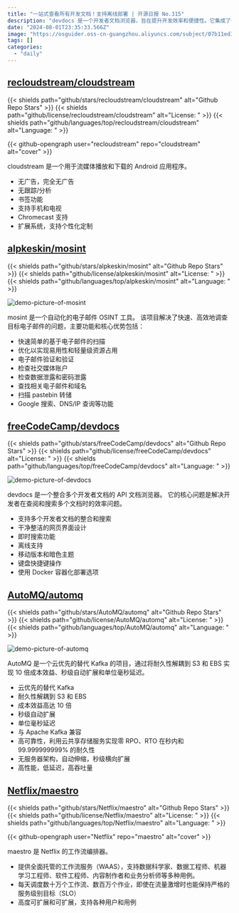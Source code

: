 ```yaml
---
title: "一站式查看所有开发文档！支持离线部署 | 开源日报 No.315"
description: "devdocs 是一个开发者文档浏览器，旨在提升开发效率和便捷性。它集成了多个开发者文档，支持快速整合和搜索，让开发者能够高效查阅所需信息。其特点包括干净的界面设计、即时搜索功能、离线支持、移动版本和暗色主题选择，以及方便的键盘快捷键操作。此外，devdocs 还提供了使用 Docker 容器化部署的选项，适应不同的开发环境需求。"
date: "2024-08-01T23:35:33.566Z"
image: "https://osguider.oss-cn-guangzhou.aliyuncs.com/subject/07b11ed37fb82f396d49216ba25cd62d.png"
tags: []
categories:
  - "daily"
---
```


## [recloudstream/cloudstream](https://github.com/recloudstream/cloudstream)

{{< shields path="github/stars/recloudstream/cloudstream" alt="Github Repo Stars" >}} {{< shields path="github/license/recloudstream/cloudstream" alt="License: " >}} {{< shields path="github/languages/top/recloudstream/cloudstream" alt="Language: " >}}

{{< github-opengraph user="recloudstream" repo="cloudstream" alt="cover" >}}

cloudstream 是一个用于流媒体播放和下载的 Android 应用程序。

- 无广告，完全无广告
- 无跟踪/分析
- 书签功能
- 支持手机和电视
- Chromecast 支持
- 扩展系统，支持个性化定制
  
## [alpkeskin/mosint](https://github.com/alpkeskin/mosint)

{{< shields path="github/stars/alpkeskin/mosint" alt="Github Repo Stars" >}} {{< shields path="github/license/alpkeskin/mosint" alt="License: " >}} {{< shields path="github/languages/top/alpkeskin/mosint" alt="Language: " >}}

![demo-picture-of-mosint](https://static.osguider.com/subject/github/alpkeskin/mosint/70bda8b8d20ea310ff9aec75613f42c2.png)

mosint 是一个自动化的电子邮件 OSINT 工具。
该项目解决了快速、高效地调查目标电子邮件的问题，主要功能和核心优势包括：

- 快速简单的基于电子邮件的扫描
- 优化以实现易用性和轻量级资源占用
- 电子邮件验证和验证
- 检查社交媒体账户
- 检查数据泄露和密码泄露
- 查找相关电子邮件和域名
- 扫描 pastebin 转储
- Google 搜索、DNS/IP 查询等功能
  
## [freeCodeCamp/devdocs](https://github.com/freeCodeCamp/devdocs)

{{< shields path="github/stars/freeCodeCamp/devdocs" alt="Github Repo Stars" >}} {{< shields path="github/license/freeCodeCamp/devdocs" alt="License: " >}} {{< shields path="github/languages/top/freeCodeCamp/devdocs" alt="Language: " >}}

![demo-picture-of-devdocs](https://picgo-daily.oss-cn-guangzhou.aliyuncs.com/picgo-daily/2024/16f54102d7b775c3d03235a4cf4e70df.png)

devdocs 是一个整合多个开发者文档的 API 文档浏览器。
它的核心问题是解决开发者在查阅和搜索多个文档时的效率问题。

- 支持多个开发者文档的整合和搜索
- 干净整洁的网页界面设计
- 即时搜索功能
- 离线支持
- 移动版本和暗色主题
- 键盘快捷键操作
- 使用 Docker 容器化部署选项
  
## [AutoMQ/automq](https://github.com/AutoMQ/automq)

{{< shields path="github/stars/AutoMQ/automq" alt="Github Repo Stars" >}} {{< shields path="github/license/AutoMQ/automq" alt="License: " >}} {{< shields path="github/languages/top/AutoMQ/automq" alt="Language: " >}}

![demo-picture-of-automq](https://static.osguider.com/subject/github/AutoMQ/automq/6a11d06e6982b8edf7eeeb69c474fbfb.gif)

AutoMQ 是一个云优先的替代 Kafka 的项目，通过将耐久性解耦到 S3 和 EBS 实现 10 倍成本效益、秒级自动扩展和单位毫秒延迟。

- 云优先的替代 Kafka
- 耐久性解耦到 S3 和 EBS
- 成本效益高达 10 倍
- 秒级自动扩展
- 单位毫秒延迟
- 与 Apache Kafka 兼容
- 高可靠性，利用云共享存储服务实现零 RPO、RTO 在秒内和 99.999999999% 的耐久性
- 无服务器架构，自动伸缩，秒级横向扩展
- 高性能，低延迟，高吞吐量
  
## [Netflix/maestro](https://github.com/Netflix/maestro)

{{< shields path="github/stars/Netflix/maestro" alt="Github Repo Stars" >}} {{< shields path="github/license/Netflix/maestro" alt="License: " >}} {{< shields path="github/languages/top/Netflix/maestro" alt="Language: " >}}

{{< github-opengraph user="Netflix" repo="maestro" alt="cover" >}}

maestro 是 Netflix 的工作流编排器。

- 提供全面托管的工作流服务（WAAS），支持数据科学家、数据工程师、机器学习工程师、软件工程师、内容制作者和业务分析师等多种用例。
- 每天调度数十万个工作流、数百万个作业，即使在流量激增时也能保持严格的服务级别目标（SLO）
- 高度可扩展和可扩展，支持各种用户和用例
  
